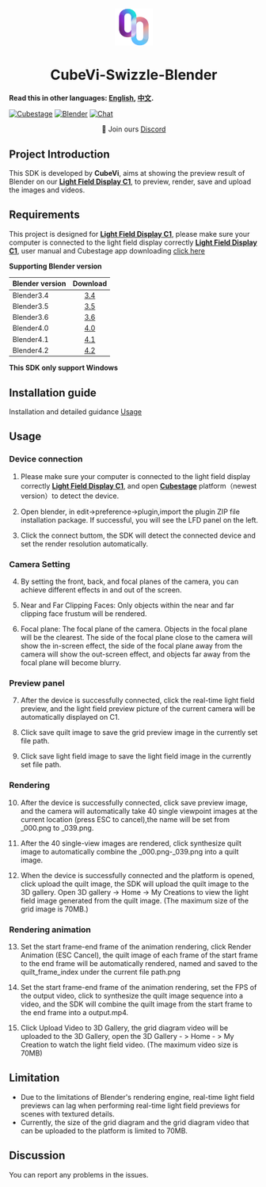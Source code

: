 <h4 align="center">
  <img src="doc/doc/src/512x512.png" alt="openstageAI logo" style="width:15%; ">
  
<h1 align="center">CubeVi-Swizzle-Blender</h1>

</h3>

**Read this in other languages: [English](README.md), [中文](README_zh.md).**


[![Cubestage](https://img.shields.io/badge/Cubestage-web-blue)](https://cubevi.com/)
[![Blender](https://img.shields.io/badge/Blender-download-red)](https://www.blender.org/download/)
[![Chat](https://img.shields.io/badge/chat-discord-blue)](https://cubevi.com/pages/contact)
 <!-- this badge is too long, please place it in the last one to make it pretty --> 

<p align="center">
    👋 Join ours <a href="https://cubevi.com/pages/contact" target="_blank">Discord</a> 
</p>

## Project Introduction
This SDK is developed by **CubeVi**, aims at showing the preview result of Blender on our [**Light Field Display C1**](https://cubevi.com/products/cube-c1), to preview, render, save and upload the images and videos.


## Requirements

This project is designed for [**Light Field Display C1**](https://cubevi.com/products/cube-c1), please make sure your computer is connected to the light field display correctly [**Light Field Display C1**](https://cubevi.com/products/cube-c1), user manual and Cubestage app downloading [click here](https://cubevi.com/pages/download-page)

**Supporting Blender version**

| Blender version | Download |
| :--- | :---: | 
| Blender3.4 | [3.4](https://download.blender.org/release/Blender3.4/) | 
| Blender3.5 | [3.5](https://download.blender.org/release/Blender3.5/) | 
| Blender3.6 | [3.6](https://download.blender.org/release/Blender3.6/) | 
| Blender4.0 | [4.0](https://download.blender.org/release/Blender4.0/) | 
| Blender4.1 | [4.1](https://download.blender.org/release/Blender4.1/) | 
| Blender4.2 | [4.2](https://download.blender.org/release/Blender4.2/) | 

**This SDK only support Windows**

## Installation guide

Installation and detailed guidance [Usage](doc/doc/usage.md)

## Usage

### Device connection

1. Please make sure your computer is connected to the light field display correctly [**Light Field Display C1**](https://cubevi.com/products/cube-c1), and open [**Cubestage**](https://cubevi.com/pages/download-page) platform（newest version）to detect the device.
    
2. Open blender, in edit->preference->plugin,import the plugin ZIP file installation package. If successful, you will see the LFD panel on the left.
    
3. Click the connect buttom, the SDK will detect the connected device and set the render resolution automatically.

### Camera Setting

4. By setting the front, back, and focal planes of the camera, you can achieve different effects in and out of the screen.

5. Near and Far Clipping Faces: Only objects within the near and far clipping face frustum will be rendered.

6. Focal plane: The focal plane of the camera. Objects in the focal plane will be the clearest. The side of the focal plane close to the camera will show the in-screen effect, the side of the focal plane away from the camera will show the out-screen effect, and objects far away from the focal plane will become blurry.



### Preview panel

7. After the device is successfully connected, click the real-time light field preview, and the light field preview picture of the current camera will be automatically displayed on C1.

8. Click save quilt image to save the grid preview image in the currently set file path.

9. Click save light field image to save the light field image in the currently set file path.

### Rendering

 10. After the device is successfully connected, click save preview image, and the camera will automatically take 40 single viewpoint images at the current location (press ESC to cancel),the name will be set from _000.png to _039.png.

 11. After the 40 single-view images are rendered, click synthesize quilt image to automatically combine the _000.png-_039.png into a quilt image.

 12. When the device is successfully connected and the platform is opened, click upload the quilt image, the SDK will upload the quilt image to the 3D gallery. Open 3D gallery -> Home -> My Creations to view the light field image generated from the quilt image. (The maximum size of the grid image is 70MB.)

### Rendering animation

 13. Set the start frame-end frame of the animation rendering, click Render Animation (ESC Cancel), the quilt image of each frame of the start frame to the end frame will be automatically rendered, named and saved to the quilt_frame_index under the current file path.png

 14. Set the start frame-end frame of the animation rendering, set the FPS of the output video, click to synthesize the quilt image sequence into a video, and the SDK will combine the quilt image from the start frame to the end frame into a output.mp4.

 15. Click Upload Video to 3D Gallery, the grid diagram video will be uploaded to the 3D Gallery, open the 3D Gallery - > Home - > My Creation to watch the light field video. (The maximum video size is 70MB)



## Limitation

- Due to the limitations of Blender's rendering engine, real-time light field previews can lag when performing real-time light field previews for scenes with textured details.
- Currently, the size of the grid diagram and the grid diagram video that can be uploaded to the platform is limited to 70MB.

## Discussion

You can report any problems in the issues.





